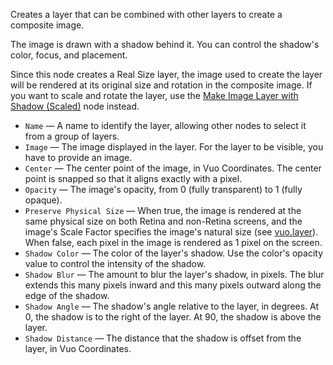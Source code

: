 Creates a layer that can be combined with other layers to create a composite image. 

The image is drawn with a shadow behind it.  You can control the shadow's color, focus, and placement.

Since this node creates a Real Size layer, the image used to create the layer will be rendered at its original size and rotation in the composite image. If you want to scale and rotate the layer, use the [Make Image Layer with Shadow (Scaled)](vuo-node://vuo.layer.make.shadow) node instead.

   - `Name` — A name to identify the layer, allowing other nodes to select it from a group of layers. 
   - `Image` — The image displayed in the layer. For the layer to be visible, you have to provide an image. 
   - `Center` — The center point of the image, in Vuo Coordinates.  The center point is snapped so that it aligns exactly with a pixel.
   - `Opacity` — The image's opacity, from 0 (fully transparent) to 1 (fully opaque). 
   - `Preserve Physical Size` — When true, the image is rendered at the same physical size on both Retina and non-Retina screens, and the image's Scale Factor specifies the image's natural size (see [vuo.layer](vuo-nodeset://vuo.layer)).  When false, each pixel in the image is rendered as 1 pixel on the screen.
   - `Shadow Color` — The color of the layer's shadow.  Use the color's opacity value to control the intensity of the shadow.
   - `Shadow Blur` — The amount to blur the layer's shadow, in pixels.  The blur extends this many pixels inward and this many pixels outward along the edge of the shadow. 
   - `Shadow Angle` — The shadow's angle relative to the layer, in degrees. At 0, the shadow is to the right of the layer. At 90, the shadow is above the layer. 
   - `Shadow Distance` — The distance that the shadow is offset from the layer, in Vuo Coordinates. 
